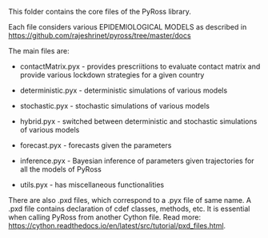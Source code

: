 This folder contains the core files of the PyRoss library.

Each file considers various EPIDEMIOLOGICAL MODELS as described in https://github.com/rajeshrinet/pyross/tree/master/docs

The main files are:
* contactMatrix.pyx - provides prescriitions to evaluate contact matrix and provide various lockdown strategies for a given country

* deterministic.pyx - deterministic simulations of various models

* stochastic.pyx - stochastic simulations of various models

* hybrid.pyx - switched between deterministic and stochastic simulations of various models

* forecast.pyx - forecasts given the parameters

* inference.pyx - Bayesian inference of parameters given trajectories for all the models of PyRoss

* utils.pyx - has miscellaneous functionalities


There are also .pxd files, which correspond to a .pyx file of same name. A .pxd file contains declaration of cdef classes, methods, etc. It is essential when calling PyRoss from another Cython file. Read more: https://cython.readthedocs.io/en/latest/src/tutorial/pxd_files.html. 

